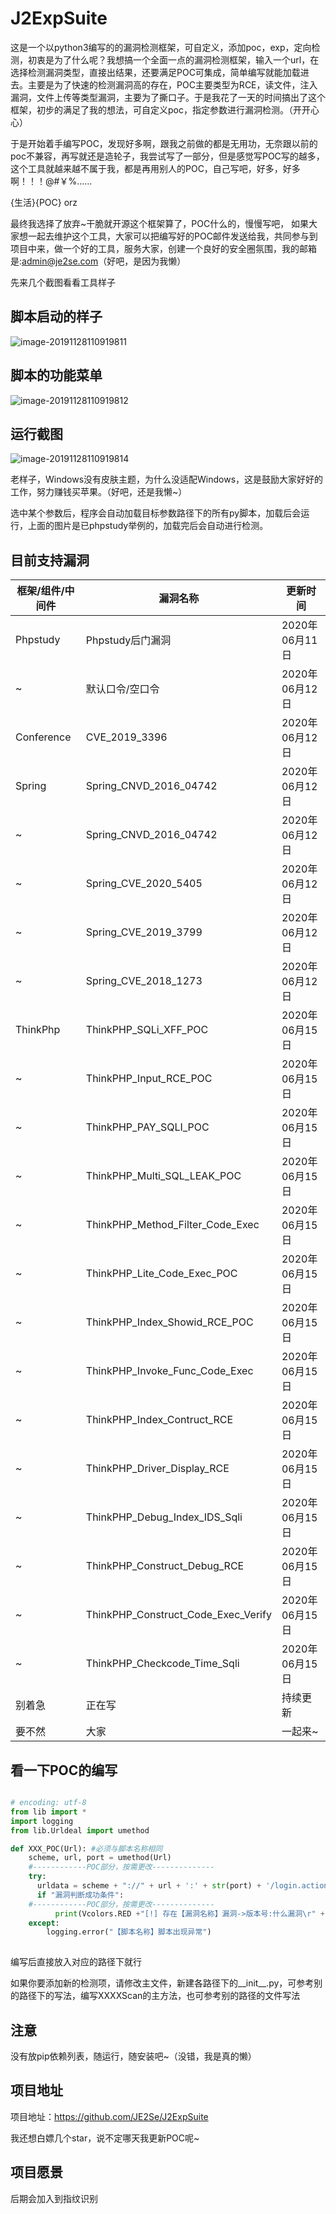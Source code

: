 # J2ExpSuite
这是一个以python3编写的的漏洞检测框架，可自定义，添加poc，exp，定向检测，初衷是为了什么呢？我想搞一个全面一点的漏洞检测框架，输入一个url，在选择检测漏洞类型，直接出结果，还要满足POC可集成，简单编写就能加载进去。主要是为了快速的检测漏洞高的存在，POC主要类型为RCE，读文件，注入漏洞，文件上传等类型漏洞，主要为了撕口子。于是我花了一天的时间搞出了这个框架，初步的满足了我的想法，可自定义poc，指定参数进行漏洞检测。（开开心心）

于是开始着手编写POC，发现好多啊，跟我之前做的都是无用功，无奈跟以前的poc不兼容，再写就还是造轮子，我尝试写了一部分，但是感觉写POC写的越多，这个工具就越来越不属于我，都是再用别人的POC，自己写吧，好多，好多啊！！！@#￥%……

{生活}{POC} orz

最终我选择了放弃~干脆就开源这个框架算了，POC什么的，慢慢写吧，
如果大家想一起去维护这个工具，大家可以把编写好的POC邮件发送给我，共同参与到项目中来，做一个好的工具，服务大家，创建一个良好的安全圈氛围，我的邮箱是:admin@je2se.com（好吧，是因为我懒）

先来几个截图看看工具样子

## 脚本启动的样子
![image-20191128110919811](./doc/Xnip2020-06-11_12-43-27.jpg)

## 脚本的功能菜单
![image-20191128110919812](./doc/Xnip2020-06-11_12-43-54.jpg)

## 运行截图
![image-20191128110919814](./doc/Xnip2020-06-11_13-20-35.jpg)

老样子，Windows没有皮肤主题，为什么没适配Windows，这是鼓励大家好好的工作，努力赚钱买苹果。（好吧，还是我懒~）

选中某个参数后，程序会自动加载目标参数路径下的所有py脚本，加载后会运行，上面的图片是已phpstudy举例的，加载完后会自动进行检测。

## 目前支持漏洞

框架/组件/中间件 |  漏洞名称 | 更新时间
-|-|-
Phpstudy | Phpstudy后门漏洞 | 2020年06月11日 
  ~|默认口令/空口令 | 2020年06月12日 
 Conference| CVE_2019_3396 | 2020年06月12日 
 Spring |Spring_CNVD_2016_04742|2020年06月12日 
  ~|Spring_CNVD_2016_04742|2020年06月12日
  ~|Spring_CVE_2020_5405|2020年06月12日
  ~|Spring_CVE_2019_3799|2020年06月12日
  ~|Spring_CVE_2018_1273|2020年06月12日
  ThinkPhp|ThinkPHP_SQLi_XFF_POC|2020年06月15日
  ~|ThinkPHP_Input_RCE_POC|2020年06月15日
  ~|ThinkPHP_PAY_SQLI_POC|2020年06月15日
  ~|ThinkPHP_Multi_SQL_LEAK_POC|2020年06月15日
  ~|ThinkPHP_Method_Filter_Code_Exec|2020年06月15日
  ~|ThinkPHP_Lite_Code_Exec_POC|2020年06月15日
  ~|ThinkPHP_Index_Showid_RCE_POC|2020年06月15日
  ~|ThinkPHP_Invoke_Func_Code_Exec|2020年06月15日
  ~|ThinkPHP_Index_Contruct_RCE|2020年06月15日
  ~|ThinkPHP_Driver_Display_RCE|2020年06月15日
  ~|ThinkPHP_Debug_Index_IDS_Sqli|2020年06月15日
  ~|ThinkPHP_Construct_Debug_RCE|2020年06月15日
  ~|ThinkPHP_Construct_Code_Exec_Verify|2020年06月15日
  ~|ThinkPHP_Checkcode_Time_Sqli|2020年06月15日
  别着急|正在写|持续更新
  要不然|大家|一起来~


    
    


## 看一下POC的编写

```python

# encoding: utf-8
from lib import *
import logging
from lib.Urldeal import umethod

def XXX_POC(Url): #必须与脚本名称相同
    scheme, url, port = umethod(Url)
    #------------POC部分，按需更改--------------
    try:
      urldata = scheme + "://" + url + ':' + str(port) + '/login.action'
      if "漏洞判断成功条件":
    #------------POC部分，按需更改--------------
          print(Vcolors.RED +"[!] 存在【漏洞名称】漏洞->版本号:什么漏洞\r" + Vcolors.ENDC)
    except:
        logging.error("【脚本名称】脚本出现异常")
        
```

编写后直接放入对应的路径下就行

如果你要添加新的检测项，请修改主文件，新建各路径下的__init__.py，可参考别的路径下的写法，编写XXXXScan的主方法，也可参考别的路径的文件写法

## 注意

没有放pip依赖列表，随运行，随安装吧~（没错，我是真的懒）

## 项目地址

项目地址：https://github.com/JE2Se/J2ExpSuite

我还想白嫖几个star，说不定哪天我更新POC呢~

## 项目愿景
后期会加入到指纹识别
